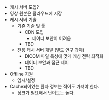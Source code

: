 - 캐시 서버 도입?
- 영상 원본은 클라우드에 저장
- 캐시 서버 기술
    - 기존 기술 및 툴
        - CDN 도입
            - 데이터 보안이 어려움
        - TBD
    - 전용 캐시 서버 개발 (별도 연구 과제)
        - DICOM 파일 특성에 맞게 캐싱 전략 최적화
        - 데이터 보안과 접근 제어
        - TBD
- Offline 지원
    - 임시/설정
- Cache되어있는 환자 정보는 적어도 가져야 한다.
    - 싱크가 필요해서 난이도는 높다.